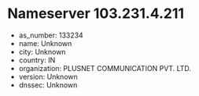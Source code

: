 # Nameserver 103.231.4.211

* as_number: 133234
* name: Unknown
* city: Unknown
* country: IN
* organization: PLUSNET COMMUNICATION PVT. LTD.
* version: Unknown
* dnssec: Unknown
